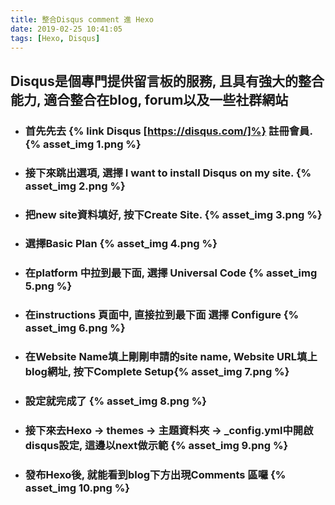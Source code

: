 ```yaml
---
title: 整合Disqus comment 進 Hexo
date: 2019-02-25 10:41:05
tags: [Hexo, Disqus]
---
```



## Disqus是個專門提供留言板的服務, 且具有強大的整合能力, 適合整合在blog, forum以及一些社群網站
<!-- More -->

* ### 首先先去 {% link Disqus [https://disqus.com/]%} 註冊會員. {% asset_img 1.png %}
* ### 接下來跳出選項, 選擇 I want to install Disqus on my site. {% asset_img 2.png %}
* ### 把new site資料填好, 按下Create Site. {% asset_img 3.png %}
* ### 選擇Basic Plan {% asset_img 4.png %}
* ### 在platform 中拉到最下面, 選擇 Universal Code {% asset_img 5.png %}
* ### 在instructions 頁面中, 直接拉到最下面 選擇 Configure {% asset_img 6.png %}
* ### 在Website Name填上剛剛申請的site name, Website URL填上blog網址, 按下Complete Setup{% asset_img 7.png %}
* ### 設定就完成了 {% asset_img 8.png %}
* ### 接下來去Hexo -> themes -> 主題資料夾 -> _config.yml中開啟disqus設定, 這邊以next做示範 {% asset_img 9.png %}
* ### 發布Hexo後, 就能看到blog下方出現Comments 區囉 {% asset_img 10.png %}